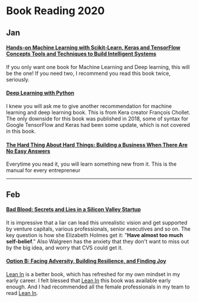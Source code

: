 # Book Reading 2020 #
## Jan ##
#### [Hands-on Machine Learning with Scikit-Learn, Keras and TensorFlow Concepts  Tools  and Techniques to Build Intelligent Systems](https://amzn.to/2Jq6PIo)

If you only want one book for Machine Learning and Deep learning, this will be the one! If you need two, I recommend you read this book twice, seriously. 

#### [Deep Learning with Python](https://amzn.to/3dJXzgj)

I knew you will ask me to give another recommendation for machine learning and deep learning book. This is from Kera creator François Chollet. The only downside for this book was published in 2018, some of syntax for Google TensorFlow and Keras had been some update, which is not covered in this book.

#### [The Hard Thing About Hard Things: Building a Business When There Are No Easy Answers](https://amzn.to/2wCMxJ2) 

Everytime you read it, you will learn something new from it. This is the manual for every entrepreneur

---
## Feb ##
#### [Bad Blood: Secrets and Lies in a Silicon Valley Startup](https://amzn.to/2ThUkUM)

It is impressive that a liar can lead this unrealistic vision and get supported by venture capitals, various professionals, senior executives and so on. The key question is how she Elizabeth Holmes get it: "**Have almost too much self-belief**." 
Also Walgreen has the anxiety that they don't want to miss out by the big idea, and worry that CVS could get it. 


#### [Option B: Facing Adversity, Building Resilience, and Finding Joy](https://amzn.to/2wOwd7P)

[Lean In](https://amzn.to/3atRkuW) is a better book, which has refreshed for my own mindset in my early career. I felt blessed that [Lean In](https://amzn.to/3atRkuW) this book was available early enough. And I had recommended all the female professionals in my team to read [Lean In](https://amzn.to/3atRkuW). 
